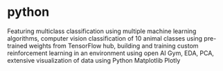 # python

Featuring 	multiclass classification using multiple machine learning algorithms, computer vision classification of 10 animal classes using pre-trained weights from TensorFlow hub, building and training custom reinforcement learning in an environment using open AI Gym, EDA, PCA, extensive visualization of data using Python Matplotlib Plotly
